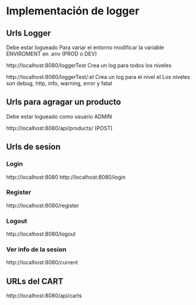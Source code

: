 # Implementación de logger

## Urls Logger

Debe estar logueado
Para variar el entorno modificar la variable ENVIROMENT en .env (PROD o DEV)

http://localhost:8080/loggerTest
Crea un log para todos los niveles

http://localhost:8080/loggerTest/:el
Crea un log para el nivel el
Los niveles son debug, http, info, warning, error y fatal

## Urls para agragar un producto

Debe estar logueado como usuario ADMIN

http://localhost:8080/api/products/ (POST)


## Urls de sesion

### Login

http://localhost:8080
http://localhost:8080/login

### Register

http://localhost:8080/register

### Logout

http://localhost:8080/logout

### Ver info de la sesion

http://localhost:8080/current

## URLs del CART

http://localhost:8080/api/carts

